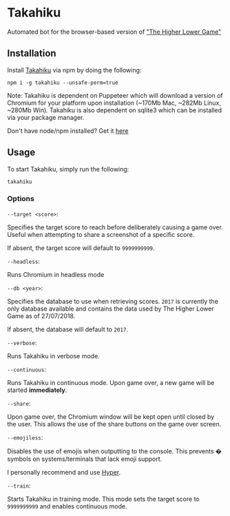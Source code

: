 # Takahiku

Automated bot for the browser-based version of ["The Higher Lower Game"](http://www.higherlowergame.com)

## Installation

Install [Takahiku](https://www.npmjs.com/package/takahiku) via npm by doing the following:

````
npm i -g takahiku --unsafe-perm=true
````

Note: Takahiku is dependent on Puppeteer which will download a version of Chromium for your platform upon installation (~170Mb Mac, ~282Mb Linux, ~280Mb Win). Takahiku is also dependent on sqlite3 which can be installed via your package manager.

Don't have node/npm installed? Get it [here](https://nodejs.org/en/)

## Usage

To start Takahiku, simply run the following:

````
takahiku
````

### Options

`--target <score>`:

Specifies the target score to reach before deliberately causing a game over. Useful when attempting to share a screenshot of a specific score.

If absent, the target score will default to `9999999999`.

`--headless`:

Runs Chromium in headless mode

`--db <year>`:

Specifies the database to use when retrieving scores. `2017` is currently the only database available and contains the data used by The Higher Lower Game as of 27/07/2018.

If absent, the database will default to `2017`.

`--verbose`:

Runs Takahiku in verbose mode.

`--continuous`:

Runs Takahiku in continuous mode. Upon game over, a new game will be started **immediately**.

`--share`:

Upon game over, the Chromium window will be kept open until closed by the user. This allows the use of the share buttons on the game over screen.

`--emojiless`:

Disables the use of emojis when outputting to the console. This prevents � symbols on systems/terminals that lack emoji support.

I personally recommend and use [Hyper](https://hyper.is).

`--train`:

Starts Takahiku in training mode. This mode sets the target score to `9999999999` and enables continuous mode.

